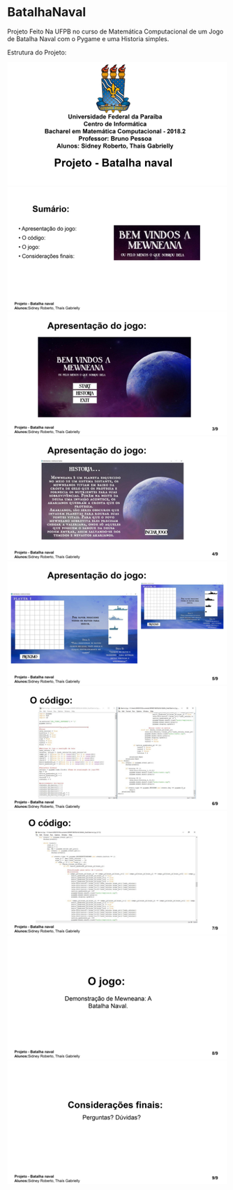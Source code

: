 # BatalhaNaval
Projeto Feito Na UFPB no curso de Matemática Computacional de um Jogo de Batalha Naval com o Pygame e uma Historia simples.

Estrutura do Projeto:

<img src="imagens\Screenshots\0001.jpg" title="01">

<img src="imagens\Screenshots\0002.jpg" title="02">

<img src="imagens\Screenshots\0003.jpg" title="03">

<img src="imagens\Screenshots\0004.jpg" title="04">

<img src="imagens\Screenshots\0005.jpg" title="05">

<img src="imagens\Screenshots\0006.jpg" title="06">

<img src="imagens\Screenshots\0007.jpg" title="07">

<img src="imagens\Screenshots\0008.jpg" title="08">

<img src="imagens\Screenshots\0009.jpg" title="09">

